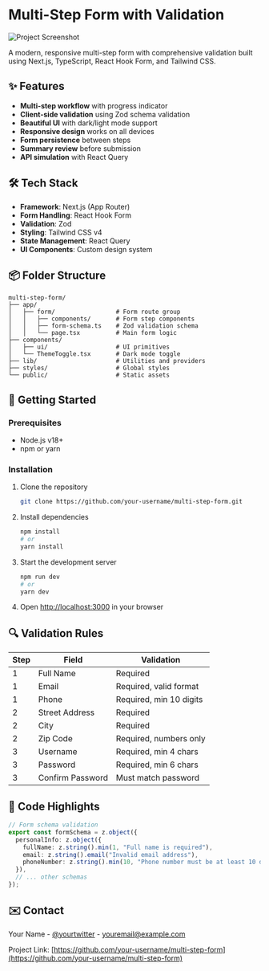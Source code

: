 # Multi-Step Form with Validation

![Project Screenshot](./public/screenshot.png) <!-- Add your screenshot here -->

A modern, responsive multi-step form with comprehensive validation built using Next.js, TypeScript, React Hook Form, and Tailwind CSS.

## ✨ Features

- **Multi-step workflow** with progress indicator
- **Client-side validation** using Zod schema validation
- **Beautiful UI** with dark/light mode support
- **Responsive design** works on all devices
- **Form persistence** between steps
- **Summary review** before submission
- **API simulation** with React Query

## 🛠 Tech Stack

- **Framework**: Next.js (App Router)
- **Form Handling**: React Hook Form
- **Validation**: Zod
- **Styling**: Tailwind CSS v4
- **State Management**: React Query
- **UI Components**: Custom design system

## 📦 Folder Structure

```
multi-step-form/
├── app/
│   ├── form/                 # Form route group
│   │   ├── components/       # Form step components
│   │   ├── form-schema.ts    # Zod validation schema
│   │   └── page.tsx          # Main form logic
├── components/
│   ├── ui/                   # UI primitives
│   └── ThemeToggle.tsx       # Dark mode toggle
├── lib/                      # Utilities and providers
├── styles/                   # Global styles
└── public/                   # Static assets
```

## 🚀 Getting Started

### Prerequisites

- Node.js v18+
- npm or yarn

### Installation

1. Clone the repository
   ```bash
   git clone https://github.com/your-username/multi-step-form.git
   ```
2. Install dependencies
   ```bash
   npm install
   # or
   yarn install
   ```
3. Start the development server
   ```bash
   npm run dev
   # or
   yarn dev
   ```
4. Open [http://localhost:3000](http://localhost:3000) in your browser

## 🔍 Validation Rules

| Step | Field            | Validation              |
| ---- | ---------------- | ----------------------- |
| 1    | Full Name        | Required                |
| 1    | Email            | Required, valid format  |
| 1    | Phone            | Required, min 10 digits |
| 2    | Street Address   | Required                |
| 2    | City             | Required                |
| 2    | Zip Code         | Required, numbers only  |
| 3    | Username         | Required, min 4 chars   |
| 3    | Password         | Required, min 6 chars   |
| 3    | Confirm Password | Must match password     |

## 📝 Code Highlights

```typescript
// Form schema validation
export const formSchema = z.object({
  personalInfo: z.object({
    fullName: z.string().min(1, "Full name is required"),
    email: z.string().email("Invalid email address"),
    phoneNumber: z.string().min(10, "Phone number must be at least 10 digits"),
  }),
  // ... other schemas
});
```

## ✉️ Contact

Your Name - [@yourtwitter](https://twitter.com/yourtwitter) - youremail@example.com

Project Link: [https://github.com/your-username/multi-step-form](https://github.com/your-username/multi-step-form)
